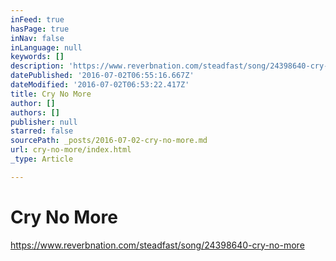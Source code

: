 ```yaml
---
inFeed: true
hasPage: true
inNav: false
inLanguage: null
keywords: []
description: 'https://www.reverbnation.com/steadfast/song/24398640-cry-no-more'
datePublished: '2016-07-02T06:55:16.667Z'
dateModified: '2016-07-02T06:53:22.417Z'
title: Cry No More
author: []
authors: []
publisher: null
starred: false
sourcePath: _posts/2016-07-02-cry-no-more.md
url: cry-no-more/index.html
_type: Article

---
```

# Cry No More

https://www.reverbnation.com/steadfast/song/24398640-cry-no-more